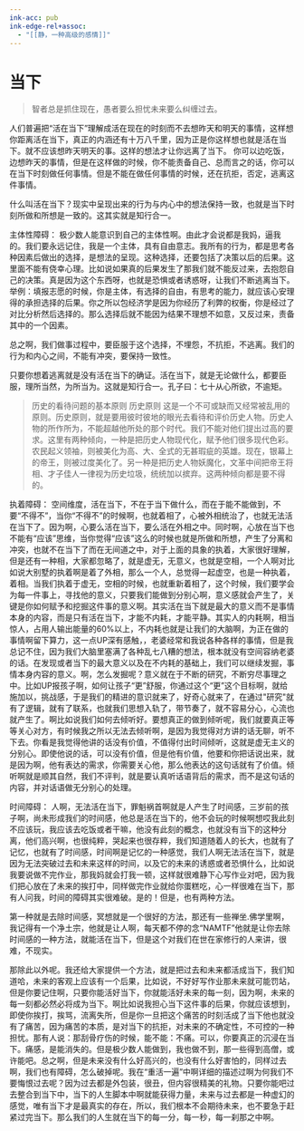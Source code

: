 ```yaml
---
ink-acc: pub
ink-edge-rel+assoc:
  - "[[静，一种高级的感情]]"
---
```


# 当下

> 智者总是抓住现在，愚者要么担忧未来要么纠缠过去。

人们普遍把“活在当下”理解成活在现在的时刻而不去想昨天和明天的事情，这样想你距离活在当下，真正的内涵还有十万八千里，因为正是你这样想也就是活在当下。就不应该想昨天明天的事。这样的想法才让你远离了当下。
你可以边吃饭，边想昨天的事情，但是在这样做的时候，你不能责备自己、总而言之的话，你可以在当下时刻做任何事情。但是不能在做任何事情的时候，还在抗拒，否定，逃离这件事情。

什么叫活在当下？现实中呈现出来的行为与内心中的想法保持一致，也就是当下时刻所做和所想是一致的。这其实就是知行合一。

主体性障碍：
极少数人能意识到自己的主体性啊。由此才会说都是我妈，逼我的。我们要永远记住，我是一个主体，具有自由意志。我所有的行为，都是思考各种因素后做出的选择，是想法的呈现。这种选择，还要包括了决策以后的后果。这里面不能有侥幸心理。比如说如果真的后果发生了那我们就不能反过来，去抱怨自己的决策。真是因为这个东西呀，也就是恐惧或者诱惑呀，让我们不断逃离当下。举例：填报志愿的时候，你是主体，有选择的自由，有思考的能力，就应该心安理得的承担选择的后果。你之所以包经济学是因为你经历了利弊的权衡，你是经过了对比分析然后选择的。那么选择后就不能因为结果不理想不如意，又反过来，责备其中的一个因素。

总之啊，我们做事过程中，要臣服于这个选择，不埋怨，不抗拒，不逃离。我们的行为和内心之间，不能有冲突，要保持一致性。

只要你想着逃离就是没有活在当下的确证。活在当下，就是无论做什么，都要臣服，理所当然，为所当为。这就是知行合一。孔子曰：七十从心所欲，不逾矩。


>历史的看待问题的基本原则
历史原则
这是一个不可或缺而又经常被乱用的原则。历史原则，就是要用彼时彼地的眼光去看待和评价历史人物。历史人物的所作所为，不能超越他所处的那个时代。我们不能对他们提出过高的要求。这里有两种倾向，一种是把历史人物现代化，赋予他们很多现代色彩。农民起义领袖，则被美化为高、大、全式的无甚瑕疵的英雄。现在，银幕上的帝王，则被过度美化了。另一种是把历史人物妖魔化，文革中间把帝王将相、才子佳人一律视为历史垃圾，统统加以摈弃。这两种倾向都是要不得的。



执着障碍：
空间维度，活在当下，不在于当下做什么，而在于能不能做到，不要“不得不”，当你“不得不”的时候啊，也就着相了，心被外相统治了，也就无法活在当下了。因为啊，心要么活在当下，要么活在外相之中。同时啊，心放在当下也不能有“应该”思维，当你觉得“应该”这么的时候也就是所做和所想，产生了分离和冲突，也就不在当下了而在无间道之中，对于上面的具象的执着，大家很好理解，但是还有一种相，大家都忽略了，就是虚无，无意义，也就是空相，一个人啊对比如说大别墅的执着啊是着了外相，那么一个人，总觉得一起虚空，也是一种执着，着相。当我们执着于虚无，空相的时候，也就重新着相了，这个时候，我们要学会为每一件事上，寻找他的意义，只要我们能做到分别心啊，意义感就会产生了，关键是你如何赋予和挖掘这件事的意义啊。其实活在当下就是最大的意义而不是事情本身的内容，而是只有活在当下，才能不内耗，才能平静。其实人的内耗啊，相当惊人，占用人输出能量的60%以上，不内耗也就是让我们的大脑啊，为正在做的事情啊留下算力，这一点UP深有感触，，老婆经常和我说各种各样的事情，但是我总记不住，因为我们大脑里塞满了各种乱七八糟的想法，根本就没有空间容纳老婆的话。在发现或者当下的最大意义以及在不内耗的基础上，我们可以继续发掘，事情本身内容的意义。啊，怎么发掘呢？意义就在于不断的研究，不断穷尽事理之中。比如UP报孩子啊，如何让孩子“更”舒服，你通过这个“更”这个目标啊，就给施加以，挑战感，于是我们的精进的意识就来了，好奇心就来了，在通过"研究"就有了逻辑，就有了联系，也就我们思想入轨了，带节奏了，就不容易分心，心流也就产生了。啊比如说我们如何去倾听好。要想真正的做到倾听呢，我们就要真正等等关心对方，有时候我之所以无法去倾听啊，是因为我觉得对方讲的话无聊，听不下去。你看是我觉得他讲的话没有价值，不值得付出时间倾听，这就是虚无主义的分别心。即使他说的话，可以没有价值，但是他有价值，他要和你把话说出来，就是因为啊，他有表达的需求，你需要关心他，那么他表达的这句话就有了价值。倾听啊就是顺其自然，我们不评判，就是要认真听话语背后的需求，而不是这句话的内容，并对话语做无分别心的处理。

时间障碍：
人啊，无法活在当下，罪魁祸首啊就是人产生了时间感，三岁前的孩子啊，尚未形成我们的时间感，他总是活在当下的，他不会玩的时候啊想哎我此刻不应该玩，我应该去吃饭或者干嘛，他没有此刻的概念，也就没有当下的这种分离，他们高兴啊，也很纯粹，哭起来也很存粹，我们知道随着人的长大，也就有了记忆，也就有了时间感，时间啊是记忆的一种感觉，我们人啊无法活在当下，就是因为无法突破过去和未来这样的时间，以及它的未来的诱惑或者恐惧什么，比如说我要说做不完作业，那我妈就会打我一顿，这样就很难静下心写作业对吧，因为我们把心放在了未来的挨打中，同样做完作业就给你蛋糕吃，心一样很难在当下，那有人问我，时间的障碍其实很难破。是的！但是，也有两种方法。

第一种就是去除时间感，冥想就是一个很好的方法，那还有一些禅坐.佛学里啊，我记得有一个净土宗，他就是让人啊，每天都不停的念“NAMTF”他就是让你去除时间感的一种方法，就能活在当下，但是这个对我们在世在家修行的人来讲，很难，不现实。

那除此以外呢。我还给大家提供一个方法，就是把过去和未来都活成当下，我们知道哈，未来的客观上应该有一个后果，比如说，不好好写作业那未来就可能罚站，但是你要记住啊，只要你能活好当下，你就能活好未来的每一刻，因为啊，未来的每一刻都必然必将成为当下。啊比如说我担心当下这件事的后果，你就应该想到，即使你挨打，挨骂，流离失所，但是你一旦把这个痛苦的时刻活成了当下他也就没有了痛苦，因为痛苦的本质，是对当下的抗拒，对未来的不确定性，不可控的一种担忧。那有人说：那刮骨疗伤的时候，能不能：不痛。可以，你要真正的沉浸在当下。痛感，是能消失的。但是极少数人能做到，我也做不到，那一些得到高僧，或许能吧。总之啊，但是未来没有什么好高兴的，也没有什么好害怕的，同样过去啊，我们也有障碍，怎么破掉呢。我在“重活一遍”中啊详细的描述过啊为何我们不要悔恨过去呢？因为过去都是外包装，很丑，但内容很精美的礼物。只要你能吧过去整合到当下中，当下的人生脚本中啊就能获得力量，未来与过去都是一种虚幻的感觉，唯有当下才是最真实的存在，所以，我们根本不会期待未来，也不要急于赶紧过完当下。那么我们的人生就在当下的每一分，每一秒，每一刹那之中啊。


